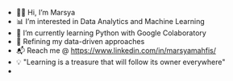 - 🧕🏼 Hi, I’m Marsya
- 📊 I’m interested in Data Analytics and Machine Learning
- 🌱 I’m currently learning Python with Google Colaboratory
- 🧠 Refining my data-driven approaches
- 📬 Reach me @ https://www.linkedin.com/in/marsyamahfis/
- 💡 "Learning is a treasure that will follow its owner everywhere"
- <script src="https://platform.linkedin.com/badges/js/profile.js" async defer type="text/javascript"></script>

<!---
mrsyamhfis/mrsyamhfis is a ✨ special ✨ repository because its `README.md` (this file) appears on your GitHub profile.
You can click the Preview link to take a look at your changes.
--->
